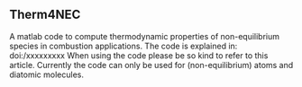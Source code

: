 ## Therm4NEC
A matlab code to compute thermodynamic properties of non-equilibrium species in combustion applications.
The code is explained in: doi:/xxxxxxxxx
When using the code please be so kind to refer to this article.
Currently the code can only be used for (non-equilibrium) atoms and diatomic molecules.
